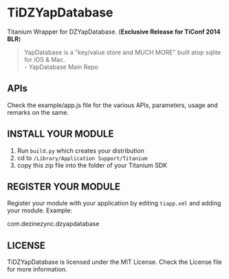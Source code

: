TiDZYapDatabase
===============

Titanium Wrapper for DZYapDatabase. (**Exclusive Release for TiConf 2014 BLR**)

> YapDatabase is a "key/value store and MUCH MORE" built atop sqlite for iOS & Mac.  
> \- YapDatabase Main Repo

APIs
---
Check the example/app.js file for the various APIs, parameters, usage and remarks on the same.

INSTALL YOUR MODULE
--------------------

1. Run `build.py` which creates your distribution
2. cd to `/Library/Application Support/Titanium`
3. copy this zip file into the folder of your Titanium SDK

REGISTER YOUR MODULE
---------------------

Register your module with your application by editing `tiapp.xml` and adding your module.
Example:

<modules>
	<module version=“1.0”>com.dezinezync.dzyapdatabase</module>
</modules>

LICENSE
-------
TiDZYapDatabase is licensed under the MIT License. Check the License file for more information.
